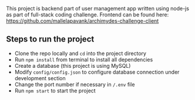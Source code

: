 This project is backend part of user management app written using node-js as part of full-stack coding challenge.
Frontend can be found here: https://github.com/mallelapavank/archimydes-challenge-client

## Steps to run the project

- Clone the repo locally and `cd` into the project directory
- Run `npm install` from terminal to install all dependencies
- Create a database (this project is using MySQL)
- Modify `config/config.json` to configure database connection under development section
- Change the port number if necessary in `/.env` file
- Run `npm start` to start the project
